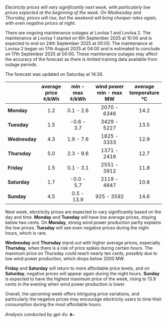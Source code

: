 *Electricity prices will vary significantly next week, with particularly low prices expected at the beginning of the week. On Wednesday and Thursday, prices will rise, but the weekend will bring cheaper rates again, with even negative prices at night.*

There are ongoing maintenance outages at Loviisa 1 and Loviisa 2. The maintenance at Loviisa 1 started on 6th September 2025 at 10:00 and is expected to end on 24th September 2025 at 00:00. The maintenance at Loviisa 2 began on 17th August 2025 at 04:00 and is estimated to conclude on 17th September 2025 at 00:00. These maintenance outages may affect the accuracy of the forecast as there is limited training data available from outage periods.

The forecast was updated on Saturday at 14:26.

|           | average<br>price<br>¢/kWh | min - max<br>¢/kWh | wind power<br>min - max<br>MW | average<br>temperature<br>°C |
|:-------------|:----------------:|:----------------:|:-------------:|:-------------:|
| **Monday**  |      1.2      |     0.1 - 2.6    |   2070 - 6346 |      14.2     |
| **Tuesday**    |      1.5      |    -0.6 - 3.7    |   3429 - 5227 |      13.5     |
| **Wednesday**|      4.3      |     1.9 - 7.6    |   1825 - 3333 |      12.9     |
| **Thursday**    |      5.0      |     2.3 - 9.6    |   1371 - 2416 |      12.7     |
| **Friday**  |      1.5      |     0.1 - 3.1    |   2551 - 3912 |      11.8     |
| **Saturday**   |      1.7      |    -0.0 - 5.7    |   2119 - 4847 |      10.8     |
| **Sunday**  |      4.5      |     0.5 - 13.9   |    925 - 3592 |      14.6     |

Next week, electricity prices are expected to vary significantly based on the day and time. **Monday** and **Tuesday** will have low average prices, staying below two cents. On **Monday**, strong wind power production partly explains the low prices. **Tuesday** will see even negative prices during the night hours, which is rare.

**Wednesday** and **Thursday** stand out with higher average prices, especially **Thursday**, when there is a risk of price spikes during certain hours. The maximum price on Thursday could reach nearly ten cents, possibly due to low wind power production, which drops below 2000 MW.

**Friday** and **Saturday** will return to more affordable price levels, and on **Saturday**, negative prices will appear again during the night hours. **Sunday** is expected to have the highest maximum price of the week, rising to 13.9 cents in the evening when wind power production is lower.

Overall, the upcoming week offers intriguing price variations, and particularly the negative prices may encourage electricity users to time their consumption during the most affordable hours.

*Analysis conducted by gpt-4o.* 🌬️
